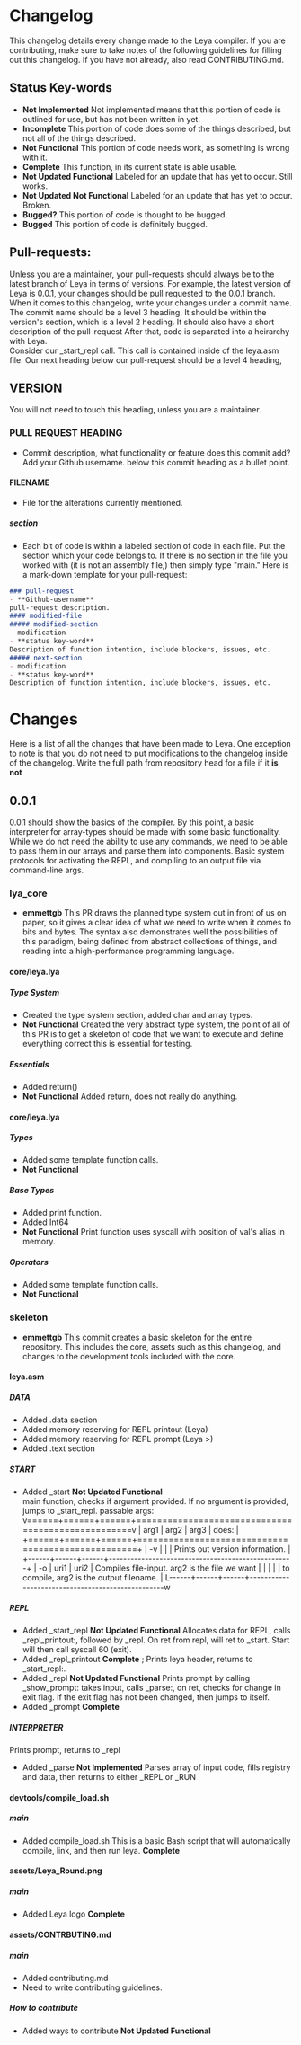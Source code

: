 # Changelog
This changelog details every change made to the Leya compiler. If you are
contributing, make sure to take notes of the following guidelines for
filling out this changelog. If you have not already, also read CONTRIBUTING.md.
## Status Key-words
- **Not Implemented**
Not implemented means that this portion of code is outlined for use,
but has not been written in yet.
- **Incomplete**
This portion of code does some of the things described, but not all of
the things described.
- **Not Functional**
This portion of code needs work, as something is wrong with it.
- **Complete**
This function, in its current state is able usable.
- **Not Updated Functional**
Labeled for an update that has yet to occur. Still works.
- **Not Updated Not Functional**
Labeled for an update that has yet to occur. Broken.
- **Bugged?**
This portion of code is thought to be bugged.
- **Bugged**
This portion of code is definitely bugged.
## Pull-requests:
Unless you are a maintainer, your pull-requests should always be to the
latest branch of Leya in terms of versions. For example, the latest version
of Leya is 0.0.1, your changes should be pull requested to the 0.0.1 branch.
When it comes to this changelog, write your changes under a commit name.
The commit name should be a level 3 heading. It should be within the version's
section, which is a level 2 heading. It should also have a short description
of the pull-request
 After that, code is separated into a
heirarchy with Leya. \
Consider our _start_repl call. This call is contained
inside of the leya.asm file. Our next heading below our pull-request should
be a level 4 heading,
## VERSION
You will not need to touch this heading, unless you are a maintainer.
### PULL REQUEST HEADING
- Commit description, what functionality or feature does this commit add?
Add your Github username. below this commit heading as a bullet point.
#### FILENAME
- File for the alterations currently mentioned.
##### section
- Each bit of code is within a labeled section of code in each file. Put
the section which your code belongs to. If there is no section in the file
you worked with (it is not an assembly file,) then simply type "main."
Here is a mark-down template for your pull-request:

```markdown
### pull-request
- **Github-username**
pull-request description.
#### modified-file
##### modified-section
- modification
- **status key-word**
Description of function intention, include blockers, issues, etc.
##### next-section
- modification
- **status key-word**
Description of function intention, include blockers, issues, etc.
```

# Changes
Here is a list of all the changes that have been made to Leya. One
exception to note is that you do not need to put modifications to the
changelog inside of the changelog. Write the full path from repository
head for a file if it **is not**
## 0.0.1
0.0.1 should show the basics of the compiler. By this point, a basic
interpreter for array-types should be made with some basic functionality.
While we do not need the ability to use any commands, we need to be able to
pass them in our arrays and parse them into components. Basic system protocols
for activating the REPL, and compiling to an output file via command-line args.

### lya_core
- **emmettgb**
This PR draws the planned type system out  in front of us on paper, so it
gives a clear idea of what we need to write when it comes to bits and bytes. The
syntax also demonstrates well the possibilities of this paradigm, being defined
 from abstract collections of things, and reading into a high-performance
 programming language.
#### core/leya.lya
##### Type System
- Created the type system section, added char and array types.
- **Not Functional**
Created the very abstract type system, the point of all of this PR is
to get a skeleton of code that we want to execute and define everything correct
this is essential for testing.
##### Essentials
- Added return()
- **Not Functional**
Added return, does not really do anything.
#### core/leya.lya
##### Types
- Added some template function calls.
- **Not Functional**
##### Base Types
- Added print function.
- Added Int64
- **Not Functional**
Print function uses syscall with position of val's alias in memory.
##### Operators
- Added some template function calls.
- **Not Functional**

### skeleton
- **emmettgb**
This commit creates a basic skeleton for the entire repository. This
includes the core, assets such as this changelog, and changes to the
development tools included with the core.
#### leya.asm
##### DATA
- Added .data section
- Added memory reserving for REPL printout (Leya)
- Added memory reserving for REPL prompt (Leya >)
- Added .text section
##### START
- Added _start
**Not Updated Functional** \
 main function, checks if argument provided.
 If no argument is provided, jumps to _start_repl.
 passable args:
v======+======+======+===================================================v
| arg1 | arg2 | arg3 |    does:                                          |
+======+======+======+===================================================+
| -v   |      |      | Prints out version information.                   |
+------+------+------+---------------------------------------------------+
| -o   | uri1 | uri2 | Compiles file-input. arg2 is the file we want     |
|      |      |      | to compile, arg2 is the output filename.          |
L------+------+------+--------------------------------------------------w
##### REPL
- Added _start_repl
**Not Updated Functional**
 Allocates data for REPL, calls _repl_printout:, followed by _repl. On ret
 from repl, will ret to _start. Start will then call syscall 60 (exit).
- Added _repl_printout
**Complete**
; Prints leya header, returns to _start_repl:.
- Added _repl
**Not Updated Functional**
 Prints prompt by calling _show_prompt:
 takes input, calls _parse:, on ret, checks for change in
 exit flag. If the exit flag has not been changed, then jumps to itself.
- Added _prompt
**Complete**
##### INTERPRETER
Prints prompt, returns to _repl
- Added _parse
**Not Implemented**
Parses array of input code, fills registry and data, then returns to
either _REPL or _RUN
#### devtools/compile_load.sh
##### main
- Added compile_load.sh
This is a basic Bash script that will automatically compile, link,
and then run leya.
**Complete**
#### assets/Leya_Round.png
##### main
- Added Leya logo
**Complete**
#### assets/CONTRBUTING.md
##### main
- Added contributing.md
- Need to write contributing guidelines.
##### How to contribute
- Added ways to contribute
**Not Updated Functional**

